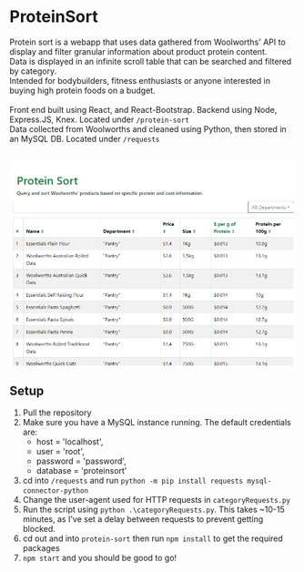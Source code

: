 # ProteinSort

Protein sort is a webapp that uses data gathered from Woolworths' API to display and filter
granular information about product protein content.
<br>
Data is displayed in an infinite scroll table that can be searched and filtered by category. 
<br>
Intended for bodybuilders, fitness enthusiasts or anyone interested in buying high protein foods on a budget.
<br> 
<br>
Front end built using React, and React-Bootstrap. Backend using Node, Express.JS, Knex. Located under `/protein-sort`
<br>
Data collected from Woolworths and cleaned using Python, then stored in an MySQL DB. Located under `/requests`
<br><br>

![](demo.gif)

## Setup
1. Pull the repository 
2. Make sure you have a MySQL instance running. The default credentials are: 
    - host = 'localhost',
    - user = 'root',
    - password = 'password',
    - database = 'proteinsort'
3. cd into `/requests` and run `python -m pip install requests mysql-connector-python`
4. Change the user-agent used for HTTP requests in `categoryRequests.py`
5. Run the script using `python .\categoryRequests.py`. This takes ~10-15 minutes, as I've set a delay between requests to prevent getting blocked.
6. cd out and into `protein-sort` then run `npm install` to get the required packages
7. `npm start` and you should be good to go!
